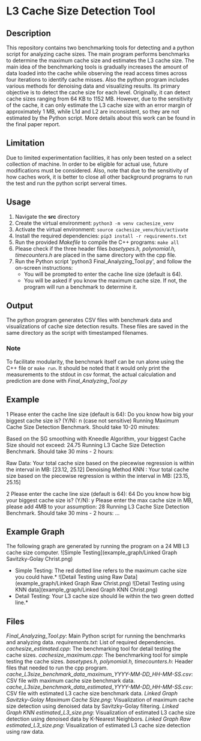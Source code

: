 # L3 Cache Size Detection Tool

## Description
This repository contains two benchmarking tools for detecting and a python script for analyzing cache sizes. The main program performs benchmarks to determine the maximum cache size and estimates the L3 cache size. 
The main idea of the benchmarking tools is gradually increases the amount of data loaded into the cache while observing the read access times across four iterations to identify cache misses. Also the python program includes various methods for denoising data and visualizing results. Its primary objective is to detect the cache size for each level. Originally, it can detect cache sizes ranging from 64 KB to 1152 MB. However, due to the sensitivity of the cache, it can only estimate the L3 cache size with an error margin of approximately 1 MB, while L1d and L2 are inconsistent, so they are not estimated by the Python script. More details about this work can be found in the final paper report.

## Limitation 
Due to limited experimentation facilities, it has only been tested on a select collection of machine. In order to be eligible for actual use, future modifications must be considered.
Also, note that due to the sensitivity of how caches work, it is better to close all other background programs to run the test and run the python script serveral times. 

## Usage
1. Navigate the **src** directory
2. Create the virtual environment: `python3 -m venv cachesize_venv`
3. Activate the virtual environment: `source cachesize_venv/bin/activate`
4. Install the required dependencies: `pip3 install -r requirements.txt`  
5. Run the provided *Makefile* to compile the C++ programs: `make all`
6. Please check if the three header files *basetypes.h, polynomial.h, timecounters.h* are placed in the same directory with the cpp file.
7. Run the Python script 'python3 Final_Analyzing_Tool.py', and follow the on-screen instructions:
   - You will be prompted to enter the cache line size (default is 64).
   - You will be asked if you know the maximum cache size. If not, the program will run a benchmark to determine it.

## Output
The python program generates CSV files with benchmark data and visualizations of cache size detection results. These files are saved in the same directory as the script with timestamped filenames.

### Note
To facilitate modularity, the benchmark itself can be run alone using the C++ file or `make run`. It should be noted that it would only print the measurements to the stdout in csv format, the actual calculation and prediction are done with *Final_Analyzing_Tool.py*

## Example
1
Please enter the cache line size (default is 64): 
Do you know how big your biggest cache size is? (Y/N): n (case not sensitive)
Running Maximum Cache Size Detection Benchmark. Should take 10-20 minutes: 

Based on the SG smoothing with Kneedle Algorithm, your biggest Cache Size should not exceed:  24.75
Running L3 Cache Size Detection Benchmark. Should take 30 mins - 2 hours: 

Raw Data:
Your total cache size based on the piecewise regression is within the interval in MB: [23.12, 25.12]
Denoising Method KNN :
Your total cache size based on the piecewise regression is within the interval in MB: [23.15, 25.15]

2
Please enter the cache line size (default is 64): 64
Do you know how big your biggest cache size is? (Y/N): y
Please enter the max cache size in MB, please add 4MB to your assumption: 28
Running L3 Cache Size Detection Benchmark. Should take 30 mins - 2 hours: 
...

## Example Graph
The following graph are generated by running the program on a 24 MB L3 cache size computer.
![Simple Testing](example_graph/Linked Graph Savitzky-Golay Christ.png)
* Simple Testing: The red dotted line refers to the maximum cache size you could have.*
![Detail Testing using Raw Data](example_graph/Linked Graph Raw Christ.png)
![Detail Testing using KNN data](example_graph/Linked Graph KNN Christ.png)
* Detail Testing: Your L3 cache size should lie within the two green dotted line.*

## Files
*Final_Analyzing_Tool.py*: Main Python script for running the benchmarks and analyzing data.
*requirements.txt*: List of required dependencies.
*cachesize_estimated.cpp*: The benchmarking tool for detail testing the cache sizes.
*cachesize_maximum.cpp*: The benchmarking tool for simple testing the cache sizes.
*basetypes.h, polynomial.h, timecounters.h*: Header files that needed to run the cpp program.
*cache_L3size_benchmark_data_maximum_YYYY-MM-DD_HH-MM-SS.csv*: CSV file with maximum cache size benchmark data.
*cache_L3size_benchmark_data_estimated_YYYY-MM-DD_HH-MM-SS.csv*: CSV file with estimated L3 cache size benchmark data.
*Linked Graph Savitzky-Golay Maximum Cache Size.png*: Visualization of maximum cache size detection using denoised data by Savitzky-Golay filtering.
*Linked Graph KNN estimated_L3_size.png*: Visualization of estimated L3 cache size detection using denoised data by K-Nearest Neighbors.
*Linked Graph Raw estimated_L3_size.png*: Visualization of estimated L3 cache size detection using raw data.
